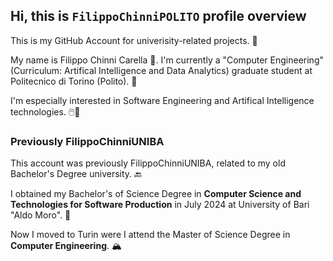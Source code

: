 ## Hi, this is ```FilippoChinniPOLITO``` profile overview

This is my GitHub Account for univerisity-related projects. 📖

My name is Filippo Chinni Carella 👋. I'm currently a "Computer Engineering" (Curriculum: Artifical Intelligence and Data Analytics) graduate student at Politecnico di Torino (Polito). 🏫

I'm especially interested in Software Engineering and Artifical Intelligence technologies. 🖱️🤖


### Previously FilippoChinniUNIBA

This account was previously FilippoChinniUNIBA, related to my old Bachelor's Degree university. 🔙

I obtained my Bachelor's of Science Degree in **Computer Science and Technologies for Software Production** in July 2024 at University of Bari "Aldo Moro". 📜

Now I moved to Turin were I attend the Master of Science Degree in **Computer Engineering**. 🏔️


